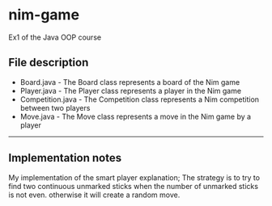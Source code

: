 # nim-game
Ex1 of the Java OOP course


## File description
- Board.java - The Board class represents a board of the Nim game
- Player.java - The Player class represents a player in the Nim game
- Competition.java - The Competition class represents a Nim competition between two players
- Move.java - The Move class represents a move in the Nim game by a player
____________________


## Implementation notes
My implementation of the smart player explanation;
The strategy is to try to find two continuous unmarked sticks when the number of unmarked
sticks is not even. otherwise it will create a random move.
